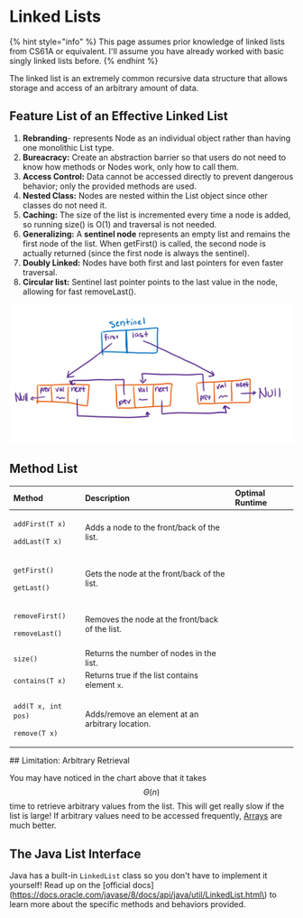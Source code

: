 # Linked Lists

{% hint style="info" %}
This page assumes prior knowledge of linked lists from CS61A or equivalent. I'll assume you have already worked with basic singly linked lists before.
{% endhint %}

The linked list is an extremely common recursive data structure that allows storage and access of an arbitrary amount of data.

## Feature List of an Effective Linked List

1. **Rebranding**- represents Node as an individual object rather than having one monolithic List type.
2. **Bureacracy:** Create an abstraction barrier so that users do not need to know how methods or Nodes work, only how to call them.
3. **Access Control:** Data cannot be accessed directly to prevent dangerous behavior; only the provided methods are used.
4. **Nested Class:** Nodes are nested within the List object since other classes do not need it.
5. **Caching:** The size of the list is incremented every time a node is added, so running size\(\) is O\(1\) and traversal is not needed.
6. **Generalizing:** A **sentinel node** represents an empty list and remains the first node of the list. When getFirst\(\) is called, the second node is actually returned \(since the first node is always the sentinel\).
7. **Doubly Linked:** Nodes have both first and last pointers for even faster traversal.
8. **Circular list:** Sentinel last pointer points to the last value in the node, allowing for fast removeLast\(\).

![An illustration of an effective linked list.](../../.gitbook/assets/image%20%2864%29.png)

## Method List

<table>
  <thead>
    <tr>
      <th style="text-align:left">Method</th>
      <th style="text-align:left">Description</th>
      <th style="text-align:left">Optimal Runtime</th>
    </tr>
  </thead>
  <tbody>
    <tr>
      <td style="text-align:left">
        <p><code>addFirst(T x)</code>
        </p>
        <p><code>addLast(T x)</code>
        </p>
      </td>
      <td style="text-align:left">Adds a node to the front/back of the list.</td>
      <td style="text-align:left"></td>
    </tr>
    <tr>
      <td style="text-align:left">
        <p><code>getFirst()</code>
        </p>
        <p><code>getLast()</code>
        </p>
      </td>
      <td style="text-align:left">Gets the node at the front/back of the list.</td>
      <td style="text-align:left"></td>
    </tr>
    <tr>
      <td style="text-align:left">
        <p><code>removeFirst()</code>
        </p>
        <p><code>removeLast()</code>
        </p>
      </td>
      <td style="text-align:left">Removes the node at the front/back of the list.</td>
      <td style="text-align:left"></td>
    </tr>
    <tr>
      <td style="text-align:left"><code>size()</code>
      </td>
      <td style="text-align:left">Returns the number of nodes in the list.</td>
      <td style="text-align:left"></td>
    </tr>
    <tr>
      <td style="text-align:left"><code>contains(T x)</code>
      </td>
      <td style="text-align:left">Returns true if the list contains element <code>x</code>.</td>
      <td style="text-align:left"></td>
    </tr>
    <tr>
      <td style="text-align:left">
        <p><code>add(T x, int pos)</code>
        </p>
        <p><code>remove(T x)</code>
        </p>
      </td>
      <td style="text-align:left">Adds/remove an element at an arbitrary location.</td>
      <td style="text-align:left"></td>
    </tr>
  </tbody>
</table>## Limitation: Arbitrary Retrieval

You may have noticed in the chart above that it takes $$\Theta(n)$$  time to retrieve arbitrary values from the list. This will get really slow if the list is large! If arbitrary values need to be accessed frequently, [Arrays](arrays.md) are much better.

## The Java List Interface

Java has a built-in `LinkedList` class so you don't have to implement it yourself! Read up on the [official docs](https://docs.oracle.com/javase/8/docs/api/java/util/LinkedList.html\) to learn more about the specific methods and behaviors provided.




